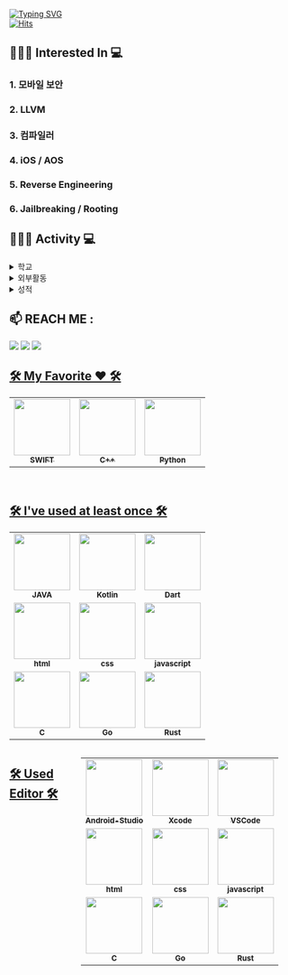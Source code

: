
[![Typing SVG](https://readme-typing-svg.demolab.com?font=Alkatra&weight=500&size=45&duration=4000&pause=3&color=6994CDEE&center=false&vCenter=false&multiline=true&repeat=true&width=1000&height=100&lines=Hello_World+👋)](https://git.io/typing-svg)
<br>
[![Hits](https://hits.seeyoufarm.com/api/count/incr/badge.svg?url=https%3A%2F%2Fgithub.com%2FParkHoHo&count_bg=%23F2E987&title_bg=%23555555&icon=&icon_color=%23E7E7E7&title=Github&edge_flat=false)](https://hits.seeyoufarm.com)

 ## 👨🏻‍🎓 Interested In 💻
 ### 1. 모바일 보안
 ### 2. LLVM
 ### 3. 컴파일러
 ### 4. iOS / AOS
 ### 5. Reverse Engineering
 ### 6. Jailbreaking / Rooting
 
 ## 👨🏻‍🎓 Activity 💻
 <details markdown="1">
  <summary>학교</summary>
  <div>
    <ul>
     </br>
      <li>순천향대 정보보호학과 입학(2021~)</li> </br>
      <li>순천향대 정보보호학과 성적 장학금-장려 (1학년 2학기) </li></br>
      <li>순천향대 정보보호학과 수석(2학년 2학기)</li></br>
      <li>순천향대 정보보호 동아리 SecurityFirst 리버싱팀(2021.03 ~ 2021.12)</li></br>
      <li>순천향대 인공지능보안 연구실 CTI (2021.12 ~ 2022.12)</li>
      <ul>
          <li>논문 투고 - RF Fingerprinting Method for Passive Key Entry System Authentication using MFCC features (WISA)</li>
          <li>논문 투고 - Man-in-the-middle Atack Simulation for Embedded System utilizing BLE Communicatoin(정보보호협회 추계학술대회)</li>
      </ul>
     </br>
      <li>순천향대 취약점분석 동아리 TOOR 모바일 취약점 분석팀(2022.08~2023.03)</li>
     <ul>
      <li>디스코드 취약점 발견 및 분석 (0-day attack -> Patch -> 1-day attack)</li></br>
     </ul>
    </ul>
  </div>
</details>


<details markdown="1">
  <summary>외부활동</summary>
  <div>
    <ul>
     <br>
      <li>S-개발자 1기 2차 수료(2023.06 ~2023.12)</li></br>
      <li>이스트 시큐리티 참여 프로젝트(2023.09 ~2023.12)</li>
     <ul>
      <li>
       윈도우취약점점검도구 제작
      </li>
     </ul>
    </br>
      <li>KISIA 주최 정보보호 해커톤(2023.11.13~11.14)</li>
     <ul>
      <li>
       QRCode 인증 서비스 - iOS 앱개발, 프론트엔드 개발
      </li>
     </ul>
    </ul>
  </div>
</details>

<details>
  <summary>성적</summary>

  | 1학년 1학기 | 1학년 2학기 | 2학년 1학기 | 2학년 2학기 |
  | --------- | --------- | --------- | --------- | 
  | 3.97  | 4.24  | 4.17  | 4.29 |

</details>

## 📫 REACH ME : 
<!--옵시디언 링크걸기 --><a href="" target="_blank"><img src="https://img.shields.io/badge/Obsidian-7C3AED?style=for-the-badge&logo=Obsidian&logoColor=white"/></a>

<!--인스타그램 링크걸기--><a href="https://www.instagram.com/p_ho_ho/" target="_blank"><img src="https://img.shields.io/badge/Instagram-E4405F?style=for-the-badge&logo=Instagram&logoColor=white"></a>

<!--이메일 링크 걸기 링크걸기--><a href="mailto:ddalgicake2000@naver.com" target="_blank"><img src="https://img.shields.io/badge/Naver-03C75A?style=for-the-badge&logo=Naver&logoColor=white">
</br>

## 🛠 My Favorite ❤️ 🛠 
<table>
  <tbody>
    <tr>
      <td align="center"><img src="https://img.shields.io/badge/swift-F05138" width="100px;" alt=""/><br /><sub><b>SWIFT</b></sub></a><br /></td>
      <td align="center"><img src="https://img.shields.io/badge/c++-00599C" width="100px;" alt=""/><br /><sub><b>C++</b></sub></a><br /></td>
      <td align="center"><img src="https://img.shields.io/badge/python-3776AB" width="100px;" alt=""/><br /><sub><b>Python</b></sub></a><br /></td>
    </tr>
  </tbody>
</table>

</br>


## 🛠 I've used at least once 🛠 
<table>
  <tbody>
    <tr>
      <td align="center"><img src="https://img.shields.io/badge/java-007396?" width="100px;" alt=""/><br /><sub><b>JAVA</b></sub></a><br /></td>
      <td align="center"><img src="https://img.shields.io/badge/Kotlin-7F52FF?" width="100px;" alt=""/><br /><sub><b>Kotlin</b></sub></a><br /></td>
      <td align="center"><img src="https://img.shields.io/badge/dart-0175C2" width="100px;" alt=""/><br /><sub><b>Dart</b></sub></a><br /></td>
     <tr/>
      <td align="center"><img src="https://img.shields.io/badge/html5-E34F26" width="100px;" alt=""/><br /><sub><b>html</b></sub></a><br /></td>
      <td align="center"><img src="https://img.shields.io/badge/css-1572B6" width="100px;" alt=""/><br /><sub><b>css</b></sub></a><br /></td>
      <td align="center"><img src="https://img.shields.io/badge/javascript-F7DF1E" width="100px;" alt=""/><br/><sub><b>javascript</b></sub></a><br /></td>
    </tr>
      <td align="center"><img src="https://img.shields.io/badge/C-A8B9CC" width="100px;" alt=""/><br /><sub><b>C</b></sub></a><br /></td>
      <td align="center"><img src="https://img.shields.io/badge/go-00ADD8" width="100px;" alt=""/><br /><sub><b>Go</b></sub></a><br /></td>
      <td align="center"><img src="https://img.shields.io/badge/Rust-000000" width="100px;" alt=""/><br /><sub><b>Rust</b></sub></a><br /></td>
    </tr>
  </tbody>
</table>


<div style="display:flex; flex-direction:row;">

## 🛠 Used Editor 🛠 
<table>
  <tbody>
    <tr>
      <td align="center"><img src="https://img.shields.io/badge/Andoid Studio-3DDC84" width="100px;" alt=""/><br /><sub><b>Android-Studio</b></sub></a><br /></td>
      <td align="center"><img src="https://img.shields.io/badge/Xcode-147EFB" width="100px;" alt=""/><br /><sub><b>Xcode</b></sub></a><br /></td>
      <td align="center"><img src="https://img.shields.io/badge/Visual Studio Code-007ACC" width="100px;" alt=""/><br /><sub><b>VSCode</b></sub></a><br /></td>
     <tr/>
      <td align="center"><img src="https://img.shields.io/badge/html5-E34F26" width="100px;" alt=""/><br /><sub><b>html</b></sub></a><br /></td>
      <td align="center"><img src="https://img.shields.io/badge/css-1572B6" width="100px;" alt=""/><br /><sub><b>css</b></sub></a><br /></td>
      <td align="center"><img src="https://img.shields.io/badge/javascript-F7DF1E" width="100px;" alt=""/><br/><sub><b>javascript</b></sub></a><br /></td>
    </tr>
      <td align="center"><img src="https://img.shields.io/badge/C-A8B9CC" width="100px;" alt=""/><br /><sub><b>C</b></sub></a><br /></td>
      <td align="center"><img src="https://img.shields.io/badge/go-00ADD8" width="100px;" alt=""/><br /><sub><b>Go</b></sub></a><br /></td>
      <td align="center"><img src="https://img.shields.io/badge/Rust-000000" width="100px;" alt=""/><br /><sub><b>Rust</b></sub></a><br /></td>
    </tr>
  </tbody>
</table>
  
</div><br>




<!--
**ParkHoHo/ParkHoHo** is a ✨ _special_ ✨ repository because its `README.md` (this file) appears on your GitHub profile.

Here are some ideas to get you started:

- 🔭 I’m currently working on ...
- 🌱 I’m currently learning ...
- 👯 I’m looking to collaborate on ...
- 🤔 I’m looking for help with ...
- 💬 Ask me about ...
- 📫 How to reach me: ...
- 😄 Pronouns: ...
- ⚡ Fun fact: ...
-->


